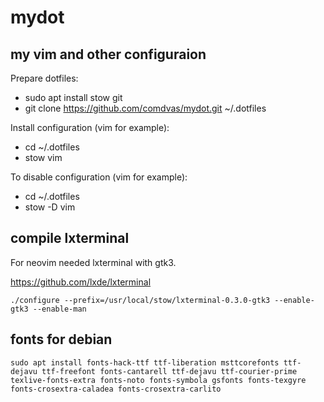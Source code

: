 mydot
=====

my vim and other configuraion
-----------------------------

Prepare dotfiles:
- sudo apt install stow git
- git clone https://github.com/comdvas/mydot.git ~/.dotfiles

Install configuration (vim for example):
- cd ~/.dotfiles
- stow vim

To disable configuration (vim for example):
- cd ~/.dotfiles
- stow -D vim

compile lxterminal
------------------

For neovim needed lxterminal with gtk3.

https://github.com/lxde/lxterminal

```
./configure --prefix=/usr/local/stow/lxterminal-0.3.0-gtk3 --enable-gtk3 --enable-man
```

fonts for debian
------------------

```
sudo apt install fonts-hack-ttf ttf-liberation msttcorefonts ttf-dejavu ttf-freefont fonts-cantarell ttf-dejavu ttf-courier-prime texlive-fonts-extra fonts-noto fonts-symbola gsfonts fonts-texgyre fonts-crosextra-caladea fonts-crosextra-carlito
```

